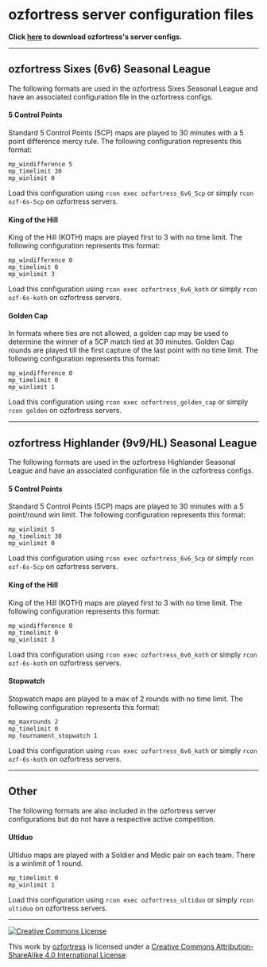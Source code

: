 # ozfortress server configuration files

**Click [here](https://github.com/ozfortress/server-configs/archive/master.zip) to download ozfortress's server configs.**

---

## ozfortress Sixes (6v6) Seasonal League
The following formats are used in the ozfortress Sixes Seasonal League and have an associated configuration file in the ozfortress configs.

#### 5 Control Points
Standard 5 Control Points (5CP) maps are played to 30 minutes with a 5 point difference mercy rule. The following configuration represents this format:
```
mp_windifference 5
mp_timelimit 30
mp_winlimit 0
```
Load this configuration using `rcon exec ozfortress_6v6_5cp` or simply `rcon ozf-6s-5cp` on ozfortress servers.

#### King of the Hill
King of the Hill (KOTH) maps are played first to 3 with no time limit. The following configuration represents this format:
```
mp_windifference 0
mp_timelimit 0
mp_winlimit 3
```
Load this configuration using `rcon exec ozfortress_6v6_koth` or simply `rcon ozf-6s-koth` on ozfortress servers.

#### Golden Cap
In formats where ties are not allowed, a golden cap may be used to determine the winner of a 5CP match tied at 30 minutes. Golden Cap rounds are played till the first capture of the last point with no time limit. The following configuration represents this format:

```
mp_windifference 0
mp_timelimit 0
mp_winlimit 1
```
Load this configuration using `rcon exec ozfortress_golden_cap` or simply `rcon golden` on ozfortress servers.

---

## ozfortress Highlander (9v9/HL) Seasonal League
The following formats are used in the ozfortress Highlander Seasonal League and have an associated configuration file in the ozfortress configs.

#### 5 Control Points
Standard 5 Control Points (5CP) maps are played to 30 minutes with a 5 point/round win limit. The following configuration represents this format:
```
mp_winlimit 5
mp_timelimit 30
mp_winlimit 0
```
Load this configuration using `rcon exec ozfortress_6v6_5cp` or simply `rcon ozf-6s-5cp` on ozfortress servers.

#### King of the Hill
King of the Hill (KOTH) maps are played first to 3 with no time limit. The following configuration represents this format:
```
mp_windifference 0
mp_timelimit 0
mp_winlimit 3
```
Load this configuration using `rcon exec ozfortress_6v6_koth` or simply `rcon ozf-6s-koth` on ozfortress servers.

#### Stopwatch
Stopwatch maps are played to a max of 2 rounds with no time limit. The following configuration represents this format:
```
mp_maxrounds 2
mp_timelimit 0
mp_tournament_stopwatch 1
```
Load this configuration using `rcon exec ozfortress_6v6_koth` or simply `rcon ozf-6s-koth` on ozfortress servers.

---

## Other

The following formats are also included in the ozfortress server configurations but do not have a respective active competition.

#### Ultiduo
Ultiduo maps are played with a Soldier and Medic pair on each team. There is a winlimit of 1 round.

```
mp_timelimit 0
mp_winlimit 1
```
Load this configuration using `rcon exec ozfortress_ultiduo` or simply `rcon ultiduo` on ozfortress servers.

---
[![Creative Commons License](https://i.creativecommons.org/l/by-sa/4.0/88x31.png)](http://creativecommons.org/licenses/by-sa/4.0/)

This work by [ozfortress](http://ozfortress.com) is licensed under a [Creative Commons Attribution-ShareAlike 4.0 International License](http://creativecommons.org/licenses/by-sa/4.0/).
